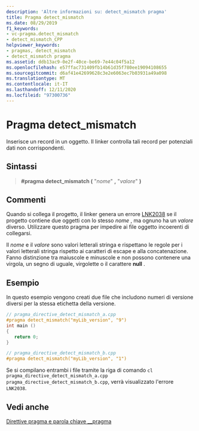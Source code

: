 ```yaml
---
description: 'Altre informazioni su: detect_mismatch pragma'
title: Pragma detect_mismatch
ms.date: 08/29/2019
f1_keywords:
- vc-pragma.detect_mismatch
- detect_mismatch_CPP
helpviewer_keywords:
- pragmas, detect_mismatch
- detect_mismatch pragma
ms.assetid: ddb13ac9-0e2f-40ce-be69-7e44c04f5a12
ms.openlocfilehash: e57ffac731409fb14b61d35f780ee19094108655
ms.sourcegitcommit: d6af41e42699628c3e2e6063ec7b03931a49a098
ms.translationtype: MT
ms.contentlocale: it-IT
ms.lasthandoff: 12/11/2020
ms.locfileid: "97300736"
---
```

# <a name="detect_mismatch-pragma"></a>Pragma detect_mismatch

Inserisce un record in un oggetto. Il linker controlla tali record per potenziali dati non corrispondenti.

## <a name="syntax"></a>Sintassi

> **#pragma detect_mismatch (** "*nome*" **,** "*valore*" **)**

## <a name="remarks"></a>Commenti

Quando si collega il progetto, il linker genera un errore [LNK2038](../error-messages/tool-errors/linker-tools-error-lnk2038.md) se il progetto contiene due oggetti con lo stesso *nome* , ma ognuno ha un *valore* diverso. Utilizzare questo pragma per impedire ai file oggetto incoerenti di collegarsi.

Il *nome* e il *valore* sono valori letterali stringa e rispettano le regole per i valori letterali stringa rispetto ai caratteri di escape e alla concatenazione. Fanno distinzione tra maiuscole e minuscole e non possono contenere una virgola, un segno di uguale, virgolette o il carattere **null** .

## <a name="example"></a>Esempio

In questo esempio vengono creati due file che includono numeri di versione diversi per la stessa etichetta della versione.

```cpp
// pragma_directive_detect_mismatch_a.cpp
#pragma detect_mismatch("myLib_version", "9")
int main ()
{
   return 0;
}

// pragma_directive_detect_mismatch_b.cpp
#pragma detect_mismatch("myLib_version", "1")
```

Se si compilano entrambi i file tramite la riga di comando `cl pragma_directive_detect_mismatch_a.cpp pragma_directive_detect_mismatch_b.cpp`, verrà visualizzato l'errore `LNK2038`.

## <a name="see-also"></a>Vedi anche

[Direttive pragma e parola chiave __pragma](../preprocessor/pragma-directives-and-the-pragma-keyword.md)
